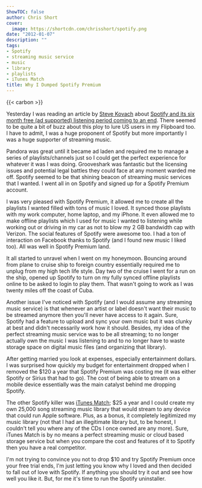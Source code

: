 ```yaml
---
ShowTOC: false
author: Chris Short
cover:
  image: https://shortcdn.com/chrisshort/spotify.png
date: "2012-01-07"
description: ""
tags:
- Spotify
- streaming music service
- music
- library
- playlists
- iTunes Match
title: Why I Dumped Spotify Premium
---
```


{{< carbon >}}

Yesterday I was reading an article by [Steve Kovach](https://plus.google.com/102737788855280055354/) about [Spotify and its six month free (ad supported) listening period coming to an end](http://www.businessinsider.com/spotify-unlimited-streaming-ends-for-some-free-users-2012-1). There seemed to be quite a bit of buzz about this ploy to lure US users in my Flipboard too. I have to admit, I was a huge proponent of Spotify but more importantly I was a huge supporter of streaming music.

Pandora was great until it became ad laden and required me to manage a series of playlists/channels just so I could get the perfect experience for whatever it was I was doing. Grooveshark was fantastic but the licensing issues and potential legal battles they could face at any moment warded me off. Spotify seemed to be that shining beacon of streaming music services that I wanted. I went all in on Spotify and signed up for a Spotify Premium account.

I was very pleased with Spotify Premium, it allowed me to create all the playlists I wanted filled with tons of music I loved. It synced those playlists with my work computer, home laptop, and my iPhone. It even allowed me to make offline playlists which I used for music I wanted to listening while working out or driving in my car as not to blow my 2 GB bandwidth cap with Verizon. The social features of Spotify were awesome too. I had a ton of interaction on Facebook thanks to Spotify (and I found new music I liked too). All was well in Spotify Premium land.

It all started to unravel when I went on my honeymoon. Bouncing around from plane to cruise ship to foreign country essentially required me to unplug from my high tech life style. Day two of the cruise I went for a run on the ship, opened up Spotify to turn on my fully synced offline playlists online to be asked to login to play them. That wasn't going to work as I was twenty miles off the coast of Cuba.

Another issue I've noticed with Spotify (and I would assume any streaming music service) is that whenever an artist or label doesn't want their music to be streamed anymore then you'll never have access to it again. Sure, Spotify had a feature to upload and sync your own music but it was clunky at best and didn't necessarily work how it should. Besides, my idea of the perfect streaming music service was to be all streaming; to no longer actually own the music I was listening to and to no longer have to waste storage space on digital music files (and organizing that library).

After getting married you look at expenses, especially entertainment dollars. I was surprised how quickly my budget for entertainment dropped when I removed the $120 a year that Spotify Premium was costing me (it was either Spotify or Sirius that had to go). The cost of being able to stream on a mobile device essentially was the main catalyst behind me dropping Spotify.

The other Spotify killer was [iTunes Match](http://www.apple.com/itunes/itunes-match/); $25 a year and I could create my own 25,000 song streaming music library that would stream to any device that could run Apple software. Plus, as a bonus, it completely legitimized my music library (not that I had an illegitimate library but, to be honest, I couldn't tell you where any of the CDs I once owned are any more). Sure, iTunes Match is by no means a perfect streaming music or cloud based storage service but when you compare the cost and features of it to Spotify then you have a real competitor.

I'm not trying to convince you not to drop $10 and try Spotify Premium once your free trial ends, I'm just letting you know why I loved and then decided to fall out of love with Spotify. If anything you should try it out and see how well you like it. But, for me it's time to run the Spotify uninstaller.

